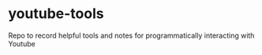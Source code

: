 # youtube-tools
Repo to record helpful tools and notes for programmatically interacting with Youtube
